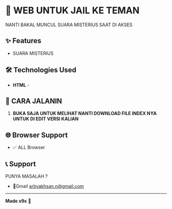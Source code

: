 # 🚀 WEB UNTUK JAIL KE TEMAN

NANTI BAKAL MUNCUL SUARA MISTERIUS SAAT DI AKSES

## ✨ Features

- SUARA MISTERIUS

## 🛠️ Technologies Used

- **HTML** -

## 🚀 CARA JALANIN
1. **BUKA SAJA UNTUK MELIHAT NANTI DOWNLOAD FILE INDEX NYA UNTUK DI EDIT VERSI KALIAN**
   

## 🌐 Browser Support

- ✅ ALL Browser

## 📞 Support

PUNYA MASALAH ?
- 📧Gmail
arbyakhsan.n@gmail.com

---
**Made x9x**
🚀
